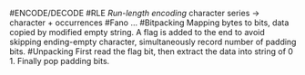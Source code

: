 #ENCODE/DECODE
#RLE
*Run-length encoding* 
character series -> character + occurrences
#Fano
...
#Bitpacking
Mapping bytes to bits, data copied by modified empty string. A flag is added to the end
to avoid skipping ending-empty character, simultaneously record number of padding bits. 
#Unpacking
First read the flag bit, then extract the data into string of 0 1. Finally pop padding bits. 
